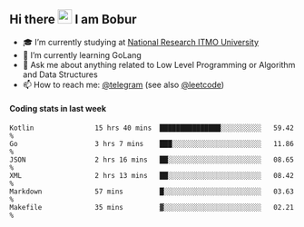 ## Hi there <img src="https://media.giphy.com/media/hvRJCLFzcasrR4ia7z/giphy.gif" width="25px"> I am Bobur

- :mortar_board: I’m currently studying at [National Research ITMO University](https://itmo.ru/)
- :seedling: I’m currently learning GoLang
- :speech_balloon: Ask me about anything related to Low Level Programming or Algorithm and Data Structures
- :mailbox: How to reach me: [@telegram](https://t.me/bobur_zakirov) (see also [@leetcode](https://leetcode.com/insanis/))      

#### Coding stats in last week

<!--START_SECTION:waka-->

```text
Kotlin               15 hrs 40 mins  ███████████████░░░░░░░░░░   59.42 %
Go                   3 hrs 7 mins    ███░░░░░░░░░░░░░░░░░░░░░░   11.86 %
JSON                 2 hrs 16 mins   ██░░░░░░░░░░░░░░░░░░░░░░░   08.65 %
XML                  2 hrs 13 mins   ██░░░░░░░░░░░░░░░░░░░░░░░   08.42 %
Markdown             57 mins         █░░░░░░░░░░░░░░░░░░░░░░░░   03.63 %
Makefile             35 mins         ▓░░░░░░░░░░░░░░░░░░░░░░░░   02.21 %
```

<!--END_SECTION:waka-->
